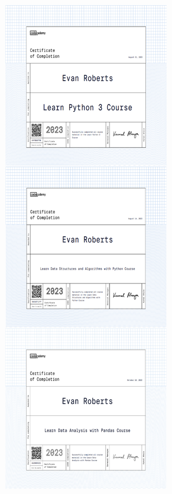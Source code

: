 <img src="Certificates-of-Completion/Learn-Python-3.png" width="600" height="500" alt="Learn Python 3 Certificate">
<img src="Certificates-of-Completion/Learn-Data-Structures-and-Algorithms-with-Python-CoC.png" width="600" height="500" alt="Learn DAA with Python Certificate">
<img src="Certificates-of-Completion/Learn-Data-Analysis-with-Pandas.png" width="600" height="500" alt="Learn Data Analysis with Pandas Certificate">